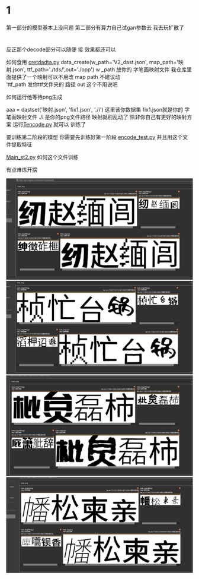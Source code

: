 # 1
第一部分的模型基本上没问题 第二部分有算力自己试gan参数去  我去玩扩散了

# 
反正那个decode部分可以随便 接 效果都还可以 

如何食用 [cretdadta.py](cretdadta.py) data_create(w_path='V2_dast.json', map_path='映射.json', ttf_path='./tds/',out='./opp')
w _path 放你的 字笔画映射文件  我仓库里面提供了一个映射可以不用改 map path 不建议动   
‘ttf_path 发你ttf文件夹的 路径  out 这个不用说吧

如何运行他等待png生成



aaa = dastset('映射.json', 'fix1.json', './i')  这里该你数据集  fix1.json就是你的 字笔画映射文件
./i 是你的png文件路径
映射就别乱动了 除非你自己有更好的映射方案
运行[Tencode.py](Tencode.py)  就可以 训练了

要训练第二阶段的模型 你需要先训练好第一阶段
[encode_test.py](encode_test.py) 并且用这个文件提取特征

[Main_st2.py](Main_st2.py) 如何这个文件训练


有点难炼开摆

![1.png](1.png)![2.png](2.png)![3.png](3.png)![4.png](4.png)
